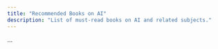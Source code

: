 ```yaml
---
title: "Recommended Books on AI"
description: "List of must-read books on AI and related subjects."
---
```


...